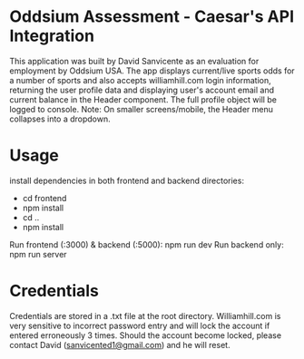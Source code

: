 # Oddsium Assessment - Caesar's API Integration

This application was built by David Sanvicente as an evaluation for employment by Oddsium USA. The app displays current/live sports odds for a number of sports and also accepts williamhill.com login information, returning the user profile data and displaying user's account email and current balance in the Header component. The full profile object will be logged to console. Note: On smaller screens/mobile, the Header menu collapses into a dropdown.

# Usage

install dependencies in both frontend and backend directories:

- cd frontend
- npm install
- cd ..
- npm install

Run frontend (:3000) & backend (:5000): npm run dev
Run backend only: npm run server

# Credentials

Credentials are stored in a .txt file at the root directory. Williamhill.com is very sensitive to incorrect password entry and will lock the account if entered erroneously 3 times. Should the account become locked, please contact David (sanvicented1@gmail.com) and he will reset.
